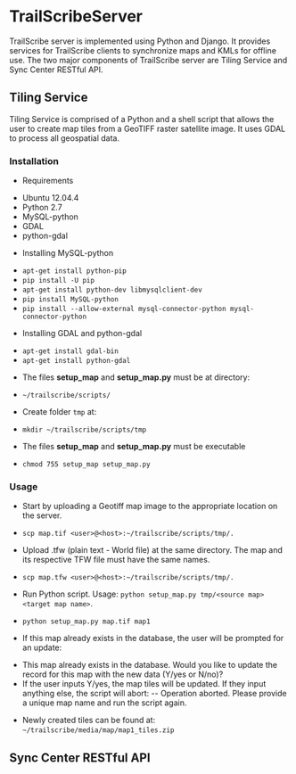 # TrailScribeServer
TrailScribe server is implemented using Python and Django. It provides services for TrailScribe clients to synchronize maps and KMLs for offline use. The two major components of TrailScribe server are Tiling Service and Sync Center RESTful API.

## Tiling Service
Tiling Service is comprised of a Python and a shell script that allows the user to create map tiles from a GeoTIFF raster satellite image. It uses GDAL to process all geospatial data.

### Installation
* Requirements
 - Ubuntu 12.04.4
 - Python 2.7
 - MySQL-python
 - GDAL
 - python-gdal

* Installing MySQL-python
 - `apt-get install python-pip`
 - `pip install -U pip`
 - `apt-get install python-dev libmysqlclient-dev`
 - `pip install MySQL-python`
 - `pip install --allow-external mysql-connector-python mysql-connector-python`

* Installing GDAL and python-gdal
 - `apt-get install gdal-bin`
 - `apt-get install python-gdal`

* The files **setup_map** and **setup_map.py** must be at directory:
 - `~/trailscribe/scripts/`

* Create folder `tmp` at:
 - `mkdir ~/trailscribe/scripts/tmp`

* The files **setup_map** and **setup_map.py** must be executable
 - `chmod 755 setup_map setup_map.py`

### Usage
* Start by uploading a Geotiff map image to the appropriate location on the server.
 - `scp map.tif <user>@<host>:~/trailscribe/scripts/tmp/.`
* Upload .tfw (plain text - World file) at the same directory. The map and its respective TFW file must have the same names.
 - `scp map.tfw <user>@<host>:~/trailscribe/scripts/tmp/.`
* Run Python script. Usage: `python setup_map.py tmp/<source map> <target map name>`. 
 - `python setup_map.py map.tif map1`
* If this map already exists in the database, the user will be prompted for an update:
 - This map already exists in the database. Would you like to update the record for this map with the new data (Y/yes or N/no)?
 - If the user inputs Y/yes, the map tiles will be updated. If they input anything else, the script will abort:
  -- Operation aborted. Please provide a unique map name and run the script again.
* Newly created tiles can be found at: `~/trailscribe/media/map/map1_tiles.zip`

## Sync Center RESTful API
